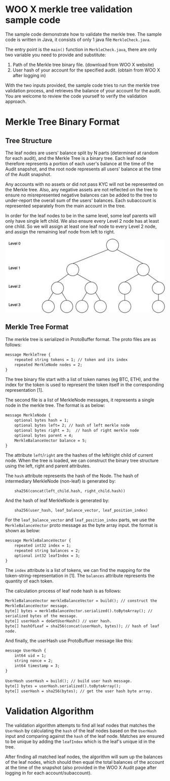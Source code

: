 # WOO X merkle tree validation sample code

The sample code demonstrate how to validate the merkle tree. The sample code is written in Java,
it consists of only 1 java file `MerkleCheck.java`. 

The entry point is the `main()` function in `MerkleCheck.java`, there are only two variable you need to provide and substitute:
1. Path of the Merkle tree binary file. (download from WOO X website)
2. User hash of your account for the specified audit. (obtain from WOO X after logging in)

With the two inputs provided, the sample code tries to run the merkle tree validation process, and retrieves
the balance of your account for the audit. You are welcome to review the code yourself to verify the validation approach.

# Merkle Tree Binary Format
## Tree Structure

The leaf nodes are users' balance split by N parts (determined at random for each audit), and the Merkle Tree is a binary tree. Each leaf node therefore represents a portion of each user's balance at the time of the Audit snapshot, and the root node represents all users' balance at the time of the Audit snapshot. 

Any accounts with no assets or did not pass KYC will not be represented on the Merkle tree. Also, any negative assets are not reflected on the tree to ensure no misrepresented negative balances can be added to the tree to under-report the overall sum of the users' balances. Each subaccount is represented separately from the main account in the tree.

In order for the leaf nodes to be in the same level, some leaf parents will only have single left child. We also ensure every Level 2 node has at least one child. So we will assign at least one leaf node to every Level 2 node, and assign the remaining leaf node from left to right.

![the merkle tree structure](tree.jpeg)

## Merkle Tree Format

The merkle tree is serialized in ProtoBuffer format. The proto files are as follows:

    message MerkleTree {
        repeated string tokens = 1; // token and its index
        repeated MerkleNode nodes = 2;
    }

The tree binary file start with a list of token names (eg BTC, ETH), and the index for the token is used to represent the token itself in the corresponding representation [1].

The second file is a list of MerkleNode messages, it represents a single node in the merkle tree. The format is as below:

    message MerkleNode {
        optional bytes hash = 1;  
        optional bytes left= 2; // hash of left merkle node  
        optional bytes right = 3;  // hash of right merkle node
        optional bytes parent = 4;  
        MerkleBalanceVector balance = 5;
    }

The attribute `left`/`right` are the hashes of the left/right child of current node. When the tree is loaded, we can construct the binary tree structure using the left, right and parent attributes.

The `hash` attribute represents the hash of the Node. The hash of intermediary MerkleNode (non-leaf) is generated by:

```
    sha256(concat(left_child.hash, right_child.hash))
```

And the hash of leaf MerkleNode is generated by:

```
    sha256(user_hash, leaf_balance_vector, leaf_position_index)
```

For the `leaf_balance_vector` and `leaf_position_index` parts, we use the `MerkleBalanceVector` proto message as the byte array input. the format is shown as below:

    message MerkleBalanceVector {
        repeated int32 index = 1;   
        repeated string balances = 2;  
        optional int32 leafIndex = 3;
    }

The `index` attribute is a list of tokens, we can find the mapping for the token-string-representation in [1]. The `balances` attribute represents the quantity of each token.

The calculation process of leaf node hash is as follows:

    MerkleBalanceVector merkleBalanceVector = build(); // construct the MerkleBalanceVector message.
    byte[] bytes = merkleBalanceVector.serialized().toByteArray(); // serialized bytes of the message.
    byte[] userHash = doGetUserHash() // user hash.
    byte[] hashOfLeaf = sha256(concat(userHash, bytes)); // hash of leaf node.

And finally, the userHash use ProtoBuffuer message like this:

    message UserHash {
        int64 uid = 1;    
        string nonce = 2;    
        int64 timestamp = 3;
    }

    UserHash userHash = build(); // build user hash message.
    byte[] bytes = userHash.serialized().toByteArray();
    byte[] userHash = sha256(bytes); // get the user hash byte array.

# Validation Algorithm

The validation algorithm attempts to find all leaf nodes that matches the `UserHash` by calculating the `hash` of the leaf nodes based on the `UserHash` input and comparing against the `hash` of the leaf node. Matches are ensured to be unique by adding the `leafIndex` which is the leaf's unique id in the tree. 

After finding all matched leaf nodes, the algorithm will sum up the balances of the leaf nodes, which should then equal the total balances of the account at the time of the snapshot (also provided in the WOO X Audit page after logging in for each account/subaccount).
